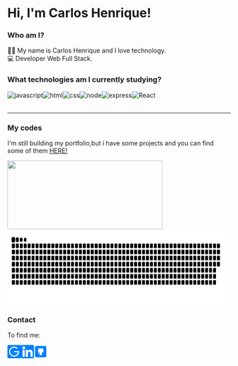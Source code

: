 # Hi, I'm Carlos Henrique! 
### Who am I?
<p>
  👩‍💻 My name is Carlos Henrique and I love technology.<br/>
  💻 Developer Web Full Stack.
</p>

###  What technologies am I currently studying?
<div display="bloco">
<img align="left" src='https://img.shields.io/badge/JavaScript-F7DF1E?style=for-the-badge&logo=javascript&logoColor=black' alt='javascript' />
<img align="left" src='https://img.shields.io/badge/HTML5-E34F26?style=for-the-badge&logo=html5&logoColor=white' alt='html' />
<img align="left" src='https://img.shields.io/badge/CSS3-1572B6?style=for-the-badge&logo=css3&logoColor=white' alt='css' />
<img align="left" src='https://img.shields.io/badge/Node.js-43853D?style=for-the-badge&logo=node.js&logoColor=white' alt='node' />
<img align="left" src='https://img.shields.io/badge/Express.js-404D59?style=for-the-badge' alt='express' />
<img align="left" src='https://img.shields.io/badge/React-20232A?style=for-the-badge&logo=react&logoColor=61DAFB' alt='React' />
</div>
<br> <br>

---
### My codes
<p>I'm still building my portfolio,but i have some projects and you can find some of them <a href="https://github.com/iagoln?tab=repositories">HERE!</a> </p>
<div> 
    <img  width="350" height="155" src="https://github-readme-stats.vercel.app/api?username=carloscrw&show_icons=true&hide_border=false&line_height=20&title_color=b964e7&icon_color=7b787d&show_owner=true&theme=ocean_dark"/>
<img  width="490" height="165" ![Snake animation] src="https://raw.githubusercontent.com/carloscrw/carloscrw/output/github-contribution-grid-snake-dark.svg"/>    
</div>


### Contact
<p>To find me:</p>
<div>
<a href = "mailto:carlos.c.r.w@gmail.com"><img align="left" height="30em" src="https://github.com/carloscrw/carloscrw/blob/main/gmail.svg" ></a>
<a href = "#"><img align="left" height="30em" src="https://github.com/carloscrw/carloscrw/blob/main/linkedin.svg" ></a>
<a href = "#"><img align="left" height="30em" src="https://github.com/carloscrw/carloscrw/blob/main/github.svg" ></a>
</a>

</div>
<br><br>





